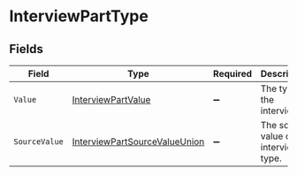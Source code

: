 # InterviewPartType


## Fields

| Field                                                                                     | Type                                                                                      | Required                                                                                  | Description                                                                               | Example                                                                                   |
| ----------------------------------------------------------------------------------------- | ----------------------------------------------------------------------------------------- | ----------------------------------------------------------------------------------------- | ----------------------------------------------------------------------------------------- | ----------------------------------------------------------------------------------------- |
| `Value`                                                                                   | [InterviewPartValue](../../Models/Components/InterviewPartValue.md)                       | :heavy_minus_sign:                                                                        | The type of the interview.                                                                | on_site                                                                                   |
| `SourceValue`                                                                             | [InterviewPartSourceValueUnion](../../Models/Components/InterviewPartSourceValueUnion.md) | :heavy_minus_sign:                                                                        | The source value of the interview type.                                                   | Onsite Interview                                                                          |